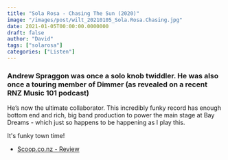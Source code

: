 ```yaml
---
title: "Sola Rosa - Chasing The Sun (2020)"
image: "/images/post/wilt_20210105_Sola.Rosa.Chasing.jpg"
date: 2021-01-05T00:00:00.0000000
draft: false
author: "David"
tags: ["solarosa"]
categories: ["Listen"]
---
```

### Andrew Spraggon was once a solo knob twiddler. He was also once a touring member of Dimmer (as revealed on a recent RNZ Music 101 podcast)

 He’s now the ultimate collaborator. This incredibly funky record has enough bottom end and rich, big band production to power the main stage at Bay Dreams - which just so happens to be happening as I play this.   
  
It's funky town time!

-  [Scoop.co.nz - Review](https://www.scoop.co.nz/stories/CU2009/S00177/sola-rosa-releases-brand-new-album-chasing-the-sun.htm)